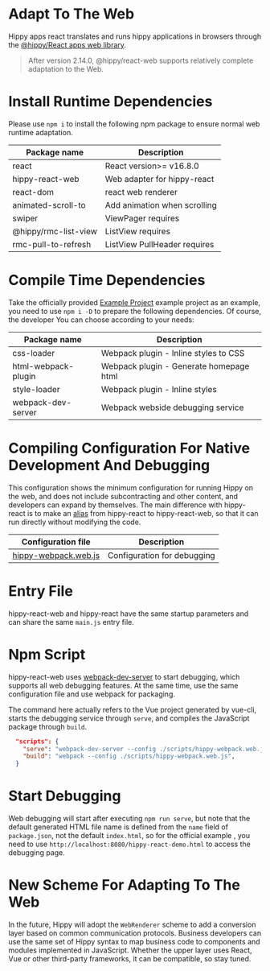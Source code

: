 <!-- markdownlint-disable no-duplicate-header -->
# Adapt To The Web

Hippy apps react translates and runs hippy applications in browsers through the [@hippy/React apps web library](//www.npmjs.com/package/@hippy/react-web).

> After version 2.14.0, @hippy/react-web supports relatively complete adaptation to the Web.

# Install Runtime Dependencies

Please use `npm i` to install the following npm package to ensure normal web runtime adaptation.

| Package name        | Description                  |
|---------------------|------------------------------|
| react               | React version>= v16.8.0      |
| hippy-react-web     | Web adapter for hippy-react  |
| react-dom           | react web renderer           |
| animated-scroll-to  | Add animation when scrolling |
| swiper              | ViewPager requires           |
| @hippy/rmc-list-view  | ListView requires            |
| rmc-pull-to-refresh | ListView PullHeader requires |


# Compile Time Dependencies

Take the officially provided [Example Project](//github.com/Tencent/Hippy/tree/master/examples/hippy-react-demo) example project as an example, you need to use `npm i -D` to prepare the following dependencies. Of course, the developer You can choose according to your needs:

| Package name        | Description                             |
|---------------------|-----------------------------------------|
| css-loader          | Webpack plugin - Inline styles to CSS   |
| html-webpack-plugin | Webpack plugin - Generate homepage html |
| style-loader        | Webpack plugin - Inline styles          |
| webpack-dev-server  | Webpack webside debugging service       |

# Compiling Configuration For Native Development And Debugging

This configuration shows the minimum configuration for running Hippy on the web, and does not include subcontracting and other content, and developers can expand by themselves. The main difference with hippy-react is to make an [alias](//github.com/Tencent/Hippy/blob/master/examples/hippy-react-demo/scripts/hippy-webpack.web.js#L80) from hippy-react to hippy-react-web, so that it can run directly without modifying the code.

| Configuration file                                                                                                    | Description                 |
|-----------------------------------------------------------------------------------------------------------------------|-----------------------------|
| [hippy-webpack.web.js](//github.com/Tencent/Hippy/blob/master/examples/hippy-react-demo/scripts/hippy-webpack.web.js) | Configuration for debugging |

# Entry File

hippy-react-web and hippy-react have the same startup parameters and can share the same `main.js` entry file.

# Npm Script

hippy-react-web uses [webpack-dev-server](//webpack.js.org/configuration/dev-server/) to start debugging, which supports all web debugging features. At the same time, use the same configuration file and use webpack for packaging.

The command here actually refers to the Vue project generated by vue-cli, starts the debugging service through `serve`, and compiles the JavaScript package through `build`.

```json
  "scripts": {
    "serve": "webpack-dev-server --config ./scripts/hippy-webpack.web.js",
    "build": "webpack --config ./scripts/hippy-webpack.web.js",
  }
```

# Start Debugging

Web debugging will start after executing `npm run serve`, but note that the default generated HTML file name is defined from the `name` field of `package.json`, not the default `index.html`, so for the official example , you need to use `http://localhost:8080/hippy-react-demo.html` to access the debugging page.

# New Scheme For Adapting To The Web

In the future, Hippy will adopt the `WebRenderer` scheme to add a conversion layer based on common communication protocols. Business developers can use the same set of Hippy syntax to map business code to components and modules implemented in JavaScript. Whether the upper layer uses React, Vue or other third-party frameworks, it can be compatible, so stay tuned.
